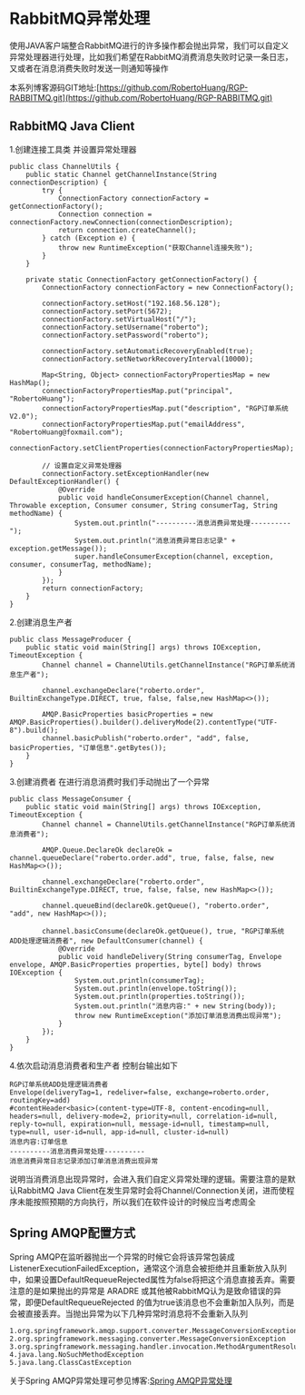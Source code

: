 # RabbitMQ异常处理
使用JAVA客户端整合RabbitMQ进行的许多操作都会抛出异常，我们可以自定义异常处理器进行处理，比如我们希望在RabbitMQ消费消息失败时记录一条日志，又或者在消息消费失败时发送一则通知等操作

本系列博客源码GIT地址:[https://github.com/RobertoHuang/RGP-RABBITMQ.git](https://github.com/RobertoHuang/RGP-RABBITMQ.git)

## RabbitMQ Java Client
1.创建连接工具类 并设置异常处理器
```
public class ChannelUtils {
    public static Channel getChannelInstance(String connectionDescription) {
        try {
            ConnectionFactory connectionFactory = getConnectionFactory();
            Connection connection = connectionFactory.newConnection(connectionDescription);
            return connection.createChannel();
        } catch (Exception e) {
            throw new RuntimeException("获取Channel连接失败");
        }
    }

    private static ConnectionFactory getConnectionFactory() {
        ConnectionFactory connectionFactory = new ConnectionFactory();

        connectionFactory.setHost("192.168.56.128");
        connectionFactory.setPort(5672);
        connectionFactory.setVirtualHost("/");
        connectionFactory.setUsername("roberto");
        connectionFactory.setPassword("roberto");

        connectionFactory.setAutomaticRecoveryEnabled(true);
        connectionFactory.setNetworkRecoveryInterval(10000);

        Map<String, Object> connectionFactoryPropertiesMap = new HashMap();
        connectionFactoryPropertiesMap.put("principal", "RobertoHuang");
        connectionFactoryPropertiesMap.put("description", "RGP订单系统V2.0");
        connectionFactoryPropertiesMap.put("emailAddress", "RobertoHuang@foxmail.com");
        connectionFactory.setClientProperties(connectionFactoryPropertiesMap);

        // 设置自定义异常处理器
        connectionFactory.setExceptionHandler(new DefaultExceptionHandler() {
            @Override
            public void handleConsumerException(Channel channel, Throwable exception, Consumer consumer, String consumerTag, String methodName) {
                System.out.println("----------消息消费异常处理----------");
                System.out.println("消息消费异常日志记录" + exception.getMessage());
                super.handleConsumerException(channel, exception, consumer, consumerTag, methodName);
            }
        });
        return connectionFactory;
    }
}
```

2.创建消息生产者
```
public class MessageProducer {
    public static void main(String[] args) throws IOException, TimeoutException {
        Channel channel = ChannelUtils.getChannelInstance("RGP订单系统消息生产者");

        channel.exchangeDeclare("roberto.order", BuiltinExchangeType.DIRECT, true, false, false,new HashMap<>());

        AMQP.BasicProperties basicProperties = new AMQP.BasicProperties().builder().deliveryMode(2).contentType("UTF-8").build();
        channel.basicPublish("roberto.order", "add", false, basicProperties, "订单信息".getBytes());
    }
}
```

3.创建消费者 在进行消息消费时我们手动抛出了一个异常
```
public class MessageConsumer {
    public static void main(String[] args) throws IOException, TimeoutException {
        Channel channel = ChannelUtils.getChannelInstance("RGP订单系统消息消费者");

        AMQP.Queue.DeclareOk declareOk = channel.queueDeclare("roberto.order.add", true, false, false, new HashMap<>());

        channel.exchangeDeclare("roberto.order", BuiltinExchangeType.DIRECT, true, false, false, new HashMap<>());

        channel.queueBind(declareOk.getQueue(), "roberto.order", "add", new HashMap<>());

        channel.basicConsume(declareOk.getQueue(), true, "RGP订单系统ADD处理逻辑消费者", new DefaultConsumer(channel) {
            @Override
            public void handleDelivery(String consumerTag, Envelope envelope, AMQP.BasicProperties properties, byte[] body) throws IOException {
                System.out.println(consumerTag);
                System.out.println(envelope.toString());
                System.out.println(properties.toString());
                System.out.println("消息内容:" + new String(body));
                throw new RuntimeException("添加订单消息消费出现异常");
            }
        });
    }
}
```

4.依次启动消息消费者和生产者 控制台输出如下
```
RGP订单系统ADD处理逻辑消费者
Envelope(deliveryTag=1, redeliver=false, exchange=roberto.order, routingKey=add)
#contentHeader<basic>(content-type=UTF-8, content-encoding=null, headers=null, delivery-mode=2, priority=null, correlation-id=null, reply-to=null, expiration=null, message-id=null, timestamp=null, type=null, user-id=null, app-id=null, cluster-id=null)
消息内容:订单信息
----------消息消费异常处理----------
消息消费异常日志记录添加订单消息消费出现异常
```
说明当消费消息出现异常时，会进入我们自定义异常处理的逻辑。需要注意的是默认RabbitMQ Java Client在发生异常时会将Channel/Connection关闭，进而使程序未能按照预期的方向执行，所以我们在软件设计的时候应当考虑周全

## Spring AMQP配置方式
Spring AMQP在监听器抛出一个异常的时候它会将该异常包装成ListenerExecutionFailedException，通常这个消息会被拒绝并且重新放入队列中，如果设置DefaultRequeueRejected属性为false将把这个消息直接丢弃。需要注意的是如果抛出的异常是 ARADRE 或其他被RabbitMQ认为是致命错误的异常，即便DefaultRequeueRejected 的值为true该消息也不会重新加入队列，而是会被直接丢弃。当抛出异常为以下几种异常时消息将不会重新入队列
```
1.org.springframework.amqp.support.converter.MessageConversionException
2.org.springframework.messaging.converter.MessageConversionException
3.org.springframework.messaging.handler.invocation.MethodArgumentResolutionException
4.java.lang.NoSuchMethodException
5.java.lang.ClassCastException
```

关于Spring AMQP异常处理可参见博客:[Spring AMQP异常处理](https://yemengying.com/2017/01/30/how-does-rabbitmq-handle-exception/)
